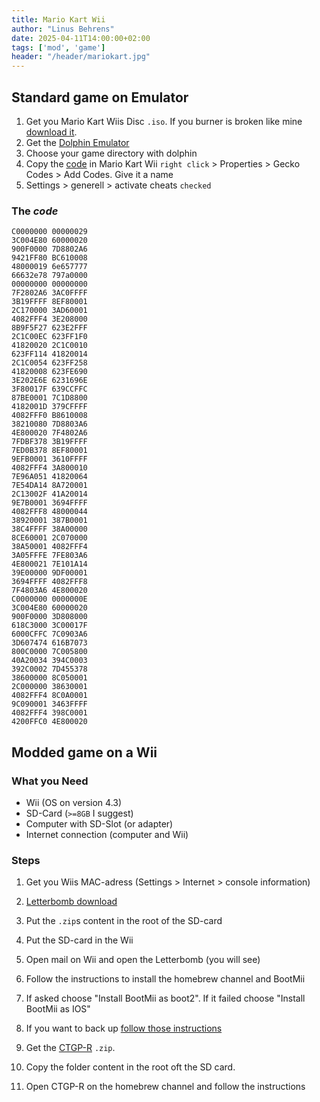 ```yaml
---
title: Mario Kart Wii 
author: "Linus Behrens"
date: 2025-04-11T14:00:00+02:00
tags: ['mod', 'game']
header: "/header/mariokart.jpg"
---
```

## Standard game on Emulator

1. Get you Mario Kart Wiis Disc `.iso`. If you burner is broken like mine [download it](https://romsfun.com/roms/nintendo-wii/mario-kart-wii.html).
2. Get the [Dolphin Emulator](https://de.dolphin-emu.org/download/?ref=btn)
3. Choose your game directory with dolphin
4. Copy the [code](https://newwfc.xyz/codes/) in Mario Kart Wii `right click` > Properties > Gecko Codes > Add Codes. Give it a name
5. Settings > generell > activate cheats `checked`

### The *code*

```plain
C0000000 00000029
3C004E80 60000020
900F0000 7D8802A6
9421FF80 BC610008
48000019 6e657777
66632e78 797a0000
00000000 00000000
7F2802A6 3AC0FFFF
3B19FFFF 8EF80001
2C170000 3AD60001
4082FFF4 3E208000
8B9F5F27 623E2FFF
2C1C00EC 623FF1F0
41820020 2C1C0010
623FF114 41820014
2C1C0054 623FF258
41820008 623FE690
3E202E6E 6231696E
3F80017F 639CCFFC
87BE0001 7C1D8800
4182001D 379CFFFF
4082FFF0 B8610008
38210080 7D8803A6
4E800020 7F4802A6
7FDBF378 3B19FFFF
7ED0B378 8EF80001
9EFB0001 3610FFFF
4082FFF4 3A800010
7E96A051 41820064
7E54DA14 8A720001
2C13002F 41A20014
9E7B0001 3694FFFF
4082FFF8 48000044
38920001 387B0001
38C4FFFF 38A00000
8CE60001 2C070000
38A50001 4082FFF4
3A05FFFE 7FE803A6
4E800021 7E101A14
39E00000 9DF00001
3694FFFF 4082FFF8
7F4803A6 4E800020
C0000000 0000000E
3C004E80 60000020
900F0000 3D808000
618C3000 3C00017F
6000CFFC 7C0903A6
3D607474 616B7073
800C0000 7C005800
40A20034 394C0003
392C0002 7D455378
38600000 8C050001
2C000000 38630001
4082FFF4 8C0A0001
9C090001 3463FFFF
4082FFF4 398C0001
4200FFC0 4E800020
```

## Modded game on a Wii

### What you Need

- Wii (OS on version 4.3)
- SD-Card (`>=8GB` I suggest)
- Computer with SD-Slot (or adapter)
- Internet connection (computer and Wii)

### Steps

1. Get you Wiis MAC-adress (Settings > Internet > console information)
2. [Letterbomb download](https://please.hackmii.com/)
3. Put the `.zip`s content in the root of the SD-card 
4. Put the SD-card in the Wii
5. Open mail on Wii and open the Letterbomb (you will see)
6. Follow the instructions to install the homebrew channel and BootMii
7. If asked choose "Install BootMii as boot2". If it failed choose "Install BootMii as IOS"
8. If you want to back up [follow those instructions](http://monkeydesk.at/f19-anleitungen/anleitung-nand-backup-eurer-wii-erstellen-178/)

9. Get the [CTGP-R](https://www.chadsoft.co.uk/) `.zip`. 
10. Copy the folder content in the root oft the SD card.
11. Open CTGP-R on the homebrew channel and follow the instructions

## 
